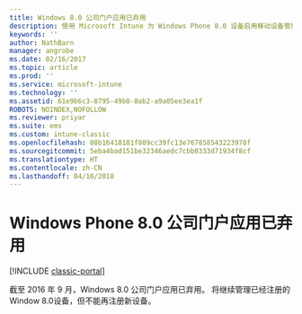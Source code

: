 ```yaml
---
title: Windows 8.0 公司门户应用已弃用
description: 使用 Microsoft Intune 为 Windows Phone 8.0 设备启用移动设备管理 (MDM)。
keywords: ''
author: NathBarn
manager: angrobe
ms.date: 02/16/2017
ms.topic: article
ms.prod: ''
ms.service: microsoft-intune
ms.technology: ''
ms.assetid: 61e9b6c3-8795-49b0-8ab2-a9a05ee3ea1f
ROBOTS: NOINDEX,NOFOLLOW
ms.reviewer: priyar
ms.suite: ems
ms.custom: intune-classic
ms.openlocfilehash: 08b16418181f809cc39fc13e767858543223978f
ms.sourcegitcommit: 5eba4bad151be32346aedc7cbb0333d71934f8cf
ms.translationtype: HT
ms.contentlocale: zh-CN
ms.lasthandoff: 04/16/2018
---
```

#  <a name="windows-phone-80-company-portal-app-deprecated"></a>Windows Phone 8.0 公司门户应用已弃用

[!INCLUDE [classic-portal](../includes/classic-portal.md)]

截至 2016 年 9 月，Windows 8.0 公司门户应用已弃用。 将继续管理已经注册的 Window 8.0设备，但不能再注册新设备。
